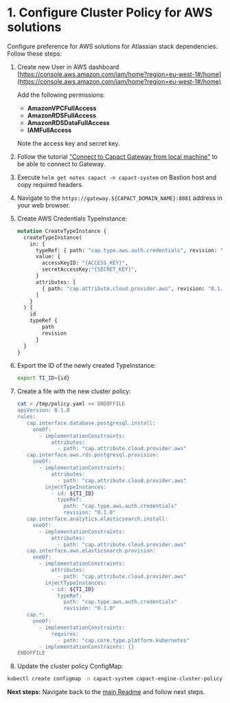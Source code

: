 # 1. Configure Cluster Policy for AWS solutions

Configure preference for AWS solutions for Atlassian stack dependencies. Follow these steps:

1. Create new User in AWS dashboard [https://console.aws.amazon.com/iam/home?region=eu-west-1#/home](https://console.aws.amazon.com/iam/home?region=eu-west-1#/home)

   Add the following permissions:
    - **AmazonVPCFullAccess**
    - **AmazonRDSFullAccess**
    - **AmazonRDSDataFullAccess**
    - **IAMFullAccess**

   Note the access key and secret key.

1. Follow the tutorial ["Connect to Capact Gateway from local machine"](../eks-installation/README.md#connect-to-capact-gateway-from-local-machine) to be able to connect to Gateway.
1. Execute `helm get notes capact -n capact-system` on Bastion host and copy required headers.
1. Navigate to the `https://gateway.${CAPACT_DOMAIN_NAME}:8081` address in your web browser.
1. Create AWS Credentials TypeInstance:

    ```graphql
    mutation CreateTypeInstance {
      createTypeInstance(
        in: {
          typeRef: { path: "cap.type.aws.auth.credentials", revision: "0.1.0" }
          value: {
            accessKeyID: "{ACCESS_KEY}",
            secretAccessKey:"{SECRET_KEY}",
          }
          attributes: [
            { path: "cap.attribute.cloud.provider.aws", revision: "0.1.0" }
          ]
        }
      ) {
        id
        typeRef {
            path
            revision
          }
      }
    }
    ```

1. Export the ID of the newly created TypeInstance:

    ```bash
    export TI_ID={id}
    ```

1. Create a file with the new cluster policy:
   
    ```bash
    cat > /tmp/policy.yaml << ENDOFFILE
    apiVersion: 0.1.0
    rules:
       cap.interface.database.postgresql.install:
         oneOf:
           - implementationConstraints:
               attributes:
                 - path: "cap.attribute.cloud.provider.aws"
       cap.interface.aws.rds.postgresql.provision:
         oneOf:
           - implementationConstraints:
               attributes:
                 - path: "cap.attribute.cloud.provider.aws"
             injectTypeInstances:
               - id: ${TI_ID}
                 typeRef:
                   path: "cap.type.aws.auth.credentials"
                   revision: "0.1.0"
       cap.interface.analytics.elasticsearch.install:
         oneOf:
           - implementationConstraints:
               attributes:
                 - path: "cap.attribute.cloud.provider.aws"
       cap.interface.aws.elasticsearch.provision:
         oneOf:
           - implementationConstraints:
               attributes:
                 - path: "cap.attribute.cloud.provider.aws"
             injectTypeInstances:
               - id: ${TI_ID}
                 typeRef:
                   path: "cap.type.aws.auth.credentials"
                   revision: "0.1.0"
       cap.*:
         oneOf:
           - implementationConstraints:
               requires:
                 - path: "cap.core.type.platform.kubernetes"
           - implementationConstraints: {}
    ENDOFFILE
    ```

1. Update the cluster policy ConfigMap:

```bash
kubectl create configmap -n capact-system capact-engine-cluster-policy --from-file=cluster-policy.yaml=/tmp/policy.yaml -o yaml --dry-run=client | kubectl apply -f -
```

**Next steps:** Navigate back to the [main Readme](./README.md) and follow next steps.
